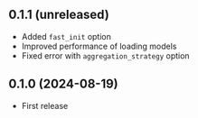 ## 0.1.1 (unreleased)

- Added `fast_init` option
- Improved performance of loading models
- Fixed error with `aggregation_strategy` option

## 0.1.0 (2024-08-19)

- First release
